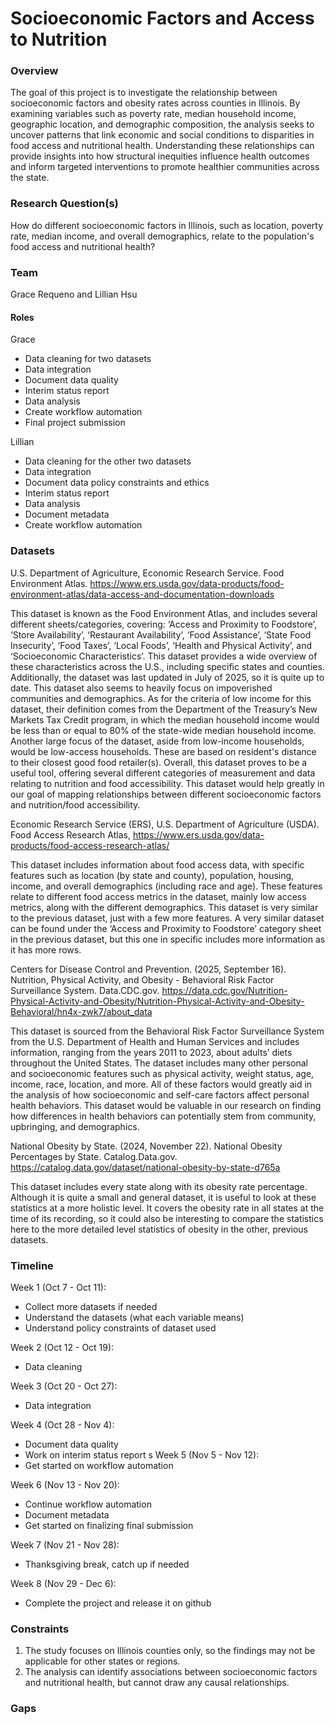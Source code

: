 # Socioeconomic Factors and Access to Nutrition

### Overview

The goal of this project is to investigate the relationship between socioeconomic factors and obesity rates across counties in Illinois. By examining variables such as poverty rate, median household income, geographic location, and demographic composition, the analysis seeks to uncover patterns that link economic and social conditions to disparities in food access and nutritional health. Understanding these relationships can provide insights into how structural inequities influence health outcomes and inform targeted interventions to promote healthier communities across the state.

### Research Question(s)

How do different socioeconomic factors in Illinois, such as location, poverty rate, median income, and overall demographics, relate to the population's food access and nutritional health?


### Team
Grace Requeno and Lillian Hsu

#### Roles
Grace
- Data cleaning for two datasets
- Data integration
- Document data quality
- Interim status report
- Data analysis
- Create workflow automation 
- Final project submission
  
Lillian
- Data cleaning for the other two datasets
- Data integration
- Document data policy constraints and ethics
- Interim status report
- Data analysis
- Document metadata
- Create workflow automation


### Datasets

U.S. Department of Agriculture, Economic Research Service. Food Environment Atlas. https://www.ers.usda.gov/data-products/food-environment-atlas/data-access-and-documentation-downloads


This dataset is known as the Food Environment Atlas, and includes several different sheets/categories, covering: ‘Access and Proximity to Foodstore’, ‘Store Availability’, ‘Restaurant Availability’, ‘Food Assistance’, ‘State Food Insecurity’, ‘Food Taxes’, ‘Local Foods’, ‘Health and Physical Activity’, and ‘Socioeconomic Characteristics’. This dataset provides a wide overview of these characteristics across the U.S., including specific states and counties. Additionally, the dataset was last updated in July of 2025, so it is quite up to date. This dataset also seems to heavily focus on impoverished communities and demographics. As for the criteria of low income for this dataset, their definition comes from the Department of the Treasury’s New Markets Tax Credit program, in which the median household income would be less than or equal to 80% of the state-wide median household income. Another large focus of the dataset, aside from low-income households, would be low-access households. These are based on resident's distance to their closest good food retailer(s). Overall, this dataset proves to be a useful tool, offering several different categories of measurement and data relating to nutrition and food accessibility. This dataset would help greatly in our goal of mapping relationships between different socioeconomic factors and nutrition/food accessibility.


Economic Research Service (ERS), U.S. Department of Agriculture (USDA). Food Access Research Atlas, https://www.ers.usda.gov/data-products/food-access-research-atlas/


This dataset includes information about food access data, with specific features such as location (by state and county), population, housing, income, and overall demographics (including race and age). These features relate to different food access metrics in the dataset, mainly low access metrics, along with the different demographics. This dataset is very similar to the previous dataset, just with a few more features. A very similar dataset can be found under the ‘Access and Proximity to Foodstore’ category sheet in the previous dataset, but this one in specific includes more information as it has more rows.


Centers for Disease Control and Prevention. (2025, September 16). Nutrition, Physical Activity, and Obesity - Behavioral Risk Factor Surveillance System. Data.CDC.gov. https://data.cdc.gov/Nutrition-Physical-Activity-and-Obesity/Nutrition-Physical-Activity-and-Obesity-Behavioral/hn4x-zwk7/about_data


This dataset is sourced from the Behavioral Risk Factor Surveillance System from the U.S. Department of Health and Human Services and includes information, ranging from the years 2011 to 2023, about adults’ diets throughout the United States. The dataset includes many other personal and socioeconomic features such as physical activity, weight status, age, income, race, location, and more. All of these factors would greatly aid in the analysis of how socioeconomic and self-care factors affect personal health behaviors. This dataset would be valuable in our research on finding how differences in health behaviors can potentially stem from community, upbringing, and demographics.


National Obesity by State. (2024, November 22). National Obesity Percentages by State. Catalog.Data.gov. https://catalog.data.gov/dataset/national-obesity-by-state-d765a


This dataset includes every state along with its obesity rate percentage. Although it is quite a small and general dataset, it is useful to look at these statistics at a more holistic level. It covers the obesity rate in all states at the time of its recording, so it could also be interesting to compare the statistics here to the more detailed level statistics of obesity in the other, previous datasets.


### Timeline

Week 1 (Oct 7 - Oct 11): 
- Collect more datasets if needed
- Understand the datasets (what each variable means)
- Understand policy constraints of dataset used

Week 2 (Oct 12 - Oct 19): 
- Data cleaning
  
Week 3 (Oct 20 - Oct 27):
- Data integration
  
Week 4 (Oct 28 - Nov 4): 
- Document data quality
- Work on interim status report
  s
Week 5 (Nov 5 - Nov 12):
- Get started on workflow automation
  
Week 6 (Nov 13 - Nov 20):
- Continue workflow automation
- Document metadata
- Get started on finalizing final submission
  
Week 7 (Nov 21 - Nov 28): 
- Thanksgiving break, catch up if needed

Week 8 (Nov 29 - Dec 6): 
- Complete the project and release it on github


### Constraints

1. The study focuses on Illinois counties only, so the findings may not be applicable for other states or regions.
2. The analysis can identify associations between socioeconomic factors and nutritional health, but cannot draw any causal relationships.

### Gaps
